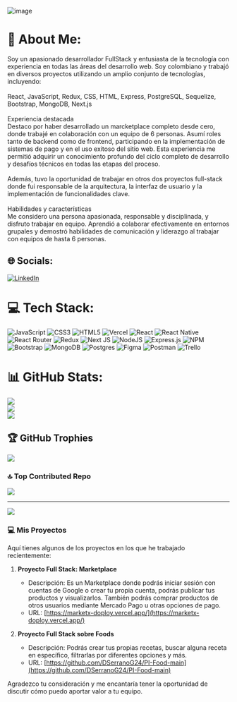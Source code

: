 ![image](https://github.com/Gabriel20Arr/Gabriel20Arr/assets/113488932/9cf590f8-a77f-4150-96ed-0bf888bb328b)

# 💫 About Me:

Soy un apasionado desarrollador FullStack y entusiasta de la tecnología con experiencia en todas las áreas del desarrollo web. Soy colombiano y trabajó en diversos proyectos utilizando un amplio conjunto de tecnologías, incluyendo:<br><br>React, JavaScript, Redux, CSS, HTML, Express, PostgreSQL, Sequelize, Bootstrap, MongoDB, Next.js<br><br>Experiencia destacada<br>Destaco por haber desarrollado un marcketplace completo desde cero, donde trabajé en colaboración con un equipo de 6 personas. Asumí roles tanto de backend como de frontend, participando en la implementación de sistemas de pago y en el uso exitoso del sitio web. Esta experiencia me permitió adquirir un conocimiento profundo del ciclo completo de desarrollo y desafíos técnicos en todas las etapas del proceso.<br><br>Además, tuvo la oportunidad de trabajar en otros dos proyectos full-stack donde fui responsable de la arquitectura, la interfaz de usuario y la implementación de funcionalidades clave.<br><br>Habilidades y características<br>Me considero una persona apasionada, responsable y disciplinada, y disfruto trabajar en equipo. Aprendió a colaborar efectivamente en entornos grupales y demostró habilidades de comunicación y liderazgo al trabajar con equipos de hasta 6 personas.

## 🌐 Socials:

[![LinkedIn](https://img.shields.io/badge/LinkedIn-%230077B5.svg?logo=linkedin&logoColor=white)](https://www.linkedin.com/in/daniel-serrano-4021bb205/)

# 💻 Tech Stack:

![JavaScript](https://img.shields.io/badge/javascript-%23323330.svg?style=for-the-badge&logo=javascript&logoColor=%23F7DF1E) ![CSS3](https://img.shields.io/badge/css3-%231572B6.svg?style=for-the-badge&logo=css3&logoColor=white) ![HTML5](https://img.shields.io/badge/html5-%23E34F26.svg?style=for-the-badge&logo=html5&logoColor=white) ![Vercel](https://img.shields.io/badge/vercel-%23000000.svg?style=for-the-badge&logo=vercel&logoColor=white) ![React](https://img.shields.io/badge/react-%2320232a.svg?style=for-the-badge&logo=react&logoColor=%2361DAFB) ![React Native](https://img.shields.io/badge/react_native-%2320232a.svg?style=for-the-badge&logo=react&logoColor=%2361DAFB) ![React Router](https://img.shields.io/badge/React_Router-CA4245?style=for-the-badge&logo=react-router&logoColor=white) ![Redux](https://img.shields.io/badge/redux-%23593d88.svg?style=for-the-badge&logo=redux&logoColor=white) ![Next JS](https://img.shields.io/badge/Next-black?style=for-the-badge&logo=next.js&logoColor=white) ![NodeJS](https://img.shields.io/badge/node.js-6DA55F?style=for-the-badge&logo=node.js&logoColor=white) ![Express.js](https://img.shields.io/badge/express.js-%23404d59.svg?style=for-the-badge&logo=express&logoColor=%2361DAFB) ![NPM](https://img.shields.io/badge/NPM-%23000000.svg?style=for-the-badge&logo=npm&logoColor=white) ![Bootstrap](https://img.shields.io/badge/bootstrap-%23563D7C.svg?style=for-the-badge&logo=bootstrap&logoColor=white) ![MongoDB](https://img.shields.io/badge/MongoDB-%234ea94b.svg?style=for-the-badge&logo=mongodb&logoColor=white) ![Postgres](https://img.shields.io/badge/postgres-%23316192.svg?style=for-the-badge&logo=postgresql&logoColor=white) ![Figma](https://img.shields.io/badge/figma-%23F24E1E.svg?style=for-the-badge&logo=figma&logoColor=white) ![Postman](https://img.shields.io/badge/Postman-FF6C37?style=for-the-badge&logo=postman&logoColor=white) ![Trello](https://img.shields.io/badge/Trello-%23026AA7.svg?style=for-the-badge&logo=Trello&logoColor=white)

# 📊 GitHub Stats:

![](https://github-readme-stats.vercel.app/api?username=DSerranoG24&theme=default&hide_border=true&include_all_commits=true&count_private=false)<br/>
![](https://github-readme-streak-stats.herokuapp.com/?user=DSerranoG24&theme=default&hide_border=true)<br/>
![](https://github-readme-stats.vercel.app/api/top-langs/?username=DSerranoG24&theme=default&hide_border=true&include_all_commits=true&count_private=false&layout=compact)

## 🏆 GitHub Trophies

![](https://github-profile-trophy.vercel.app/?username=DSerranoG24&theme=onedark&no-frame=false&no-bg=false&margin-w=4)

### 🔝 Top Contributed Repo

![](https://github-contributor-stats.vercel.app/api?username=DSerranoG24&limit=5&theme=nord&combine_all_yearly_contributions=true)

---

[![](https://visitcount.itsvg.in/api?id=DSerranoG24&icon=0&color=0)](https://visitcount.itsvg.in)

### 💻 Mis Proyectos

Aquí tienes algunos de los proyectos en los que he trabajado recientemente:

1. **Proyecto Full Stack: Marketplace**

   - Descripción: Es un Marketplace donde podrás iniciar sesión con cuentas de Google o crear tu propia cuenta, podrás publicar tus productos y visualizarlos. También podrás comprar productos de otros usuarios mediante Mercado Pago u otras opciones de pago.
   - URL: [https://marketx-doploy.vercel.app/](https://marketx-doploy.vercel.app/)

2. **Proyecto Full Stack sobre Foods**
   - Descripción: Podrás crear tus propias recetas, buscar alguna receta en específico, filtrarlas por diferentes opciones y más.
   - URL: [https://github.com/DSerranoG24/PI-Food-main](https://github.com/DSerranoG24/PI-Food-main)

Agradezco tu consideración y me encantaría tener la oportunidad de discutir cómo puedo aportar valor a tu equipo.

<!-- Proudly created with GPRM ( https://gprm.itsvg.in ) -->
